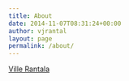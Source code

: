 ```yaml
---
title: About
date: 2014-11-07T08:31:24+00:00
author: vjrantal
layout: page
permalink: /about/
---
```


<div class="LI-profile-badge"  data-version="v1" data-size="large" data-locale="en_US" data-type="horizontal" data-theme="light" data-vanity="villerantala"><a class="LI-simple-link" href='https://fi.linkedin.com/in/villerantala?trk=profile-badge'>Ville Rantala</a></div>

<script type="text/javascript" src="https://platform.linkedin.com/badges/js/profile.js" async defer></script>
